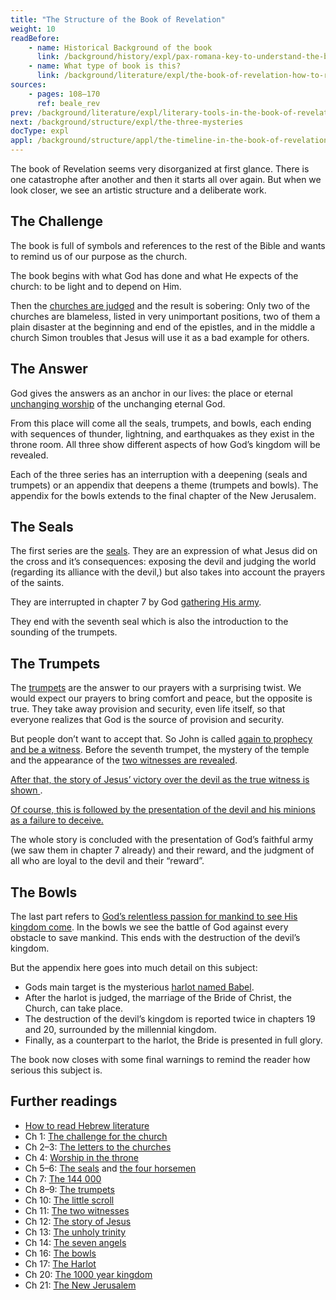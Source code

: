 ```yaml
---
title: "The Structure of the Book of Revelation"
weight: 10
readBefore:
    - name: Historical Background of the book
      link: /background/history/expl/pax-romana-key-to-understand-the-book-of-revelation
    - name: What type of book is this?
      link: /background/literature/expl/the-book-of-revelation-how-to-read-it
sources:
    - pages: 108–170
      ref: beale_rev
prev: /background/literature/expl/literary-tools-in-the-book-of-revelation
next: /background/structure/expl/the-three-mysteries
docType: expl
appl: /background/structure/appl/the-timeline-in-the-book-of-revelation
---
```


The book of Revelation seems very disorganized at first glance. There is one catastrophe after another and then it starts all over again. But when we look closer, we see an artistic structure and a deliberate work.

## The Challenge

<a name="8179"></a>
The book is full of symbols and references to the rest of the Bible and wants to remind us of our purpose as the church.

The book begins with what God has done and what He expects of the church: to be light and to depend on Him.

Then the [churches are judged](/content/letters/expl/the-letters-to-the-seven-churches) and the result is sobering: Only two of the churches are blameless, listed in very unimportant positions, two of them a plain disaster at the beginning and end of the epistles, and in the middle a church Simon troubles that Jesus will use it as a bad example for others.

## The Answer

<a name="b85e"></a>
God gives the answers as an anchor in our lives: the place or eternal [unchanging worship](/topics/power/short/worship) of the unchanging eternal God.

From this place will come all the seals, trumpets, and bowls, each ending with sequences of thunder, lightning, and earthquakes as they exist in the throne room. All three show different aspects of how God’s kingdom will be revealed.

Each of the three series has an interruption with a deepening (seals and trumpets) or an appendix that deepens a theme (trumpets and bowls). The appendix for the bowls extends to the final chapter of the New Jerusalem.

## The Seals

<a name="8ec8"></a>
The first series are the [seals](/content/seals/expl/the-book-with-the-seven-seals). They are an expression of what Jesus did on the cross and it’s consequences: exposing the devil and judging the world (regarding its alliance with the devil,) but also takes into account the prayers of the saints.

They are interrupted in chapter 7 by God [gathering His army](/content/army/expl/the-144000).

They end with the seventh seal which is also the introduction to the sounding of the trumpets.

## The Trumpets

<a name="c56a"></a>
The [trumpets](/content/trumpets/expl/the-trumpets-in-revelation) are the answer to our prayers with a surprising twist. We would expect our prayers to bring comfort and peace, but the opposite is true. They take away provision and security, even life itself, so that everyone realizes that God is the source of provision and security.

But people don’t want to accept that. So John is called [again to prophecy and be a witness](/content/scroll/expl/the-little-scroll). Before the seventh trumpet, the mystery of the temple and the appearance of the [two witnesses are revealed](/content/witnesses/expl/the-two-witnesses).

[After that, the story of Jesus’ victory over the devil as the true witness is shown ](/content/jesus/expl/a-different-christmas-story).

[Of course, this is followed by the presentation of the devil and his minions as a failure to deceive.](/content/beasts/expl/the-nature-of-the-beast-in-the-book-of-revelation)

The whole story is concluded with the presentation of God’s faithful army (we saw them in chapter 7 already) and their reward, and the judgment of all who are loyal to the devil and their “reward”.

## The Bowls

<a name="d15a"></a>
The last part refers to [God’s relentless passion for mankind to see His kingdom come](/content/bowls/expl/the-bowls-of-wrath). In the bowls we see the battle of God against every obstacle to save mankind. This ends with the destruction of the devil’s kingdom.

But the appendix here goes into much detail on this subject:

- Gods main target is the mysterious [harlot named Babel](/content/harlot/expl/who-is-the-harlot-babylon-part-1).
- After the harlot is judged, the marriage of the Bride of Christ, the Church, can take place.
- The destruction of the devil’s kingdom is reported twice in chapters 19 and 20, surrounded by the millennial kingdom.
- Finally, as a counterpart to the harlot, the Bride is presented in full glory.

The book now closes with some final warnings to remind the reader how serious this subject is.

## Further readings

<a name="a799"></a>
- [How to read Hebrew literature](/background/literature/expl/literary-tools-in-the-book-of-revelation)
- Ch 1: [The challenge for the church](/content/letters/expl/the-angel-of-the-churches)
- Ch 2–3: [The letters to the churches](/content/letters/expl/the-letters-to-the-seven-churches)
- Ch 4: [Worship in the throne](/content/worship/expl/worship-in-the-throne-room)
- Ch 5–6: [The seals](/content/seals/expl/the-book-with-the-seven-seals) and [the four horsemen](/content/seals/expl/the-mystery-of-the-four-horse-men)
- Ch 7: [The 144 000](/content/army/expl/the-144000)
- Ch 8–9: [The trumpets](/content/trumpets/expl/the-trumpets-in-revelation)
- Ch 10: [The little scroll](/content/scroll/expl/the-little-scroll)
- Ch 11: [The two witnesses](/content/witnesses/expl/the-two-witnesses)
- Ch 12: [The story of Jesus](/content/jesus/expl/a-different-christmas-story)
- Ch 13: [The unholy trinity](/content/beasts/expl/the-nature-of-the-beast-in-the-book-of-revelation)
- Ch 14: [The seven angels](/content/harvest/expl/gods-army-and-the-seven-angels)
- Ch 16: [The bowls](/content/bowls/expl/the-bowls-of-wrath)
- Ch 17: [The Harlot](/content/harlot/expl/who-is-the-harlot-babylon-part-1)
- Ch 20: [The 1000 year kingdom](/content/1000y/expl/the-thousand-year-kingdom)
- Ch 21: [The New Jerusalem](/content/paradise/expl/the-new-jerusalem)
